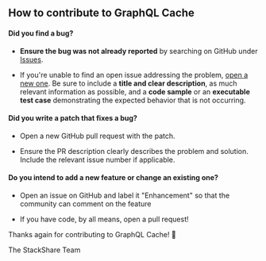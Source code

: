 ## How to contribute to GraphQL Cache

#### **Did you find a bug?**

* **Ensure the bug was not already reported** by searching on GitHub under [Issues](https://github.com/Leanstack/graphql-cache/issues).

* If you're unable to find an open issue addressing the problem, [open a new one](https://github.com/Leanstack/graphql-cache/issues/new). Be sure to include a **title and clear description**, as much relevant information as possible, and a **code sample** or an **executable test case** demonstrating the expected behavior that is not occurring.

#### **Did you write a patch that fixes a bug?**

* Open a new GitHub pull request with the patch.

* Ensure the PR description clearly describes the problem and solution. Include the relevant issue number if applicable.

#### **Do you intend to add a new feature or change an existing one?**

* Open an issue on GitHub and label it "Enhancement" so that the community can comment on the feature

* If you have code, by all means, open a pull request!

Thanks again for contributing to GraphQL Cache! :tada:

The StackShare Team

